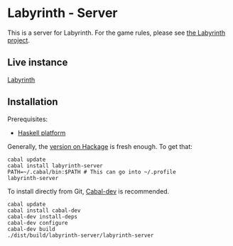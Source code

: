 Labyrinth - Server
==================

This is a server for Labyrinth. For the game rules, please see
[the Labyrinth project](https://github.com/koterpillar/labyrinth).

Live instance
-------------

[Labyrinth](http://labyrinth.koterpillar.com:8000/)

Installation
------------

Prerequisites:
* [Haskell platform](http://www.haskell.org/platform/)

Generally, the
[version on Hackage](http://hackage.haskell.org/package/labyrinth-server) is
fresh enough. To get that:

    cabal update
    cabal install labyrinth-server
    PATH=~/.cabal/bin:$PATH # This can go into ~/.profile
    labyrinth-server

To install directly from Git,
[Cabal-dev](http://hackage.haskell.org/package/cabal-dev) is recommended.

    cabal update
    cabal install cabal-dev
    cabal-dev install-deps
    cabal-dev configure
    cabal-dev build
    ./dist/build/labyrinth-server/labyrinth-server
